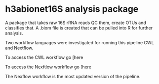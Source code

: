 # h3abionet16S analysis package

A package that takes raw 16S rRNA reads QC them, create OTUs and classifies that. A .biom file is created that can be pulled into R for further analysis.

Two workflow languages were investigated for running this pipeline CWL and Nextflow.

To access the CWL workflow go [here[](https://github.com/h3abionet/h3abionet16S/tree/master/workflows-cwl)

To access the Nexftlow  workflow go [here[](https://github.com/h3abionet/h3abionet16S/tree/master/workflows-nxf)

The Nexflow workflow is the most updated version of the pipeline.
